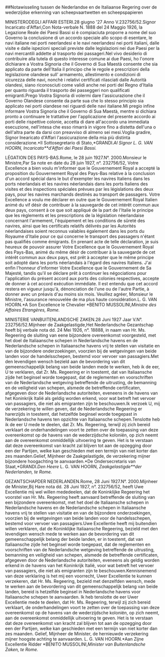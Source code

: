 <meta http-equiv='Content-Type' content='text/html; charset=utf-8' />

##Notawisseling tussen de Nederlandse en de Italiaanse Regering over de wederzijdse erkenning van scheepvaartwetten en scheepspapieren

MINISTERODEGLI AFFARI ESTERI.28 giugno '27 Anno V.232756/52.Signor Incaricato d'Affari,Con Nota-verbale N. 1888 del 24 Maggio 1926, la Legazione Reale dei Paesi Bassi si è compiaciuta proporre a nome del suo Governo la conclusione di un accordo speciale allo scopo di esentare, le navi italiane nei porti neerlandesi e le navi neerlandesi nei porti italiani, dalle visite e dalle ispezioni speciali previste dalle legislazioni nei due Paesi per la navi mercantili addette al trasporto dei passageri.Nel vivo desiderio di contribuire alla tutela di questo interesse comune ai due Paesi, ho l'onore dichiarare a Vostra Signoria che il Governo di Sua Maestà consente che sia applicato da parte dell'Italia il principo che le regole e prescrizioni della legislazione olandese sull' armamento, allestimento e condizioni di sicurezza delle navi, nonchè i relativi certificati rilasciati dalle Autorità olandesi, siano riconosciuti come validi anche nei porti del Regno d'Italia per quanto riguarda il trasporto dei passeggeri non qualificati emigranti.Prego Vostra Signoria di volermi dare l'assicurazione che il Governo Olandese consente da parte sua che lo stesso principio sia applicato nei porti olandese nei riguardi delle navi italiane.Mi pregio infine informare Vostra Signoria che il Governo di Sua Maestà, mentre si dichiara pronto a continuare le trattative per l'applicazione del presente accordo ai porti delle rispettive colonie, accetta di dare all'accordo una immediata esecuzione, nell'intesa che esso rimarrà in vigore fino a distetta dell'una o dell'altra parte da darsi con preavviso di almeno sei mesi.Voglia gradire, Signor Inearicato d'Affari l'assicurazione della mia più distinta considerazione.*Il Sottosegretario di Stato,*GRANDI.*Al Signor *L. G. VAN HOORN,* Incaricato**d'Affari dei Paesi Bassi.*

LÉGATION DES PAYS-BAS.Rome, le 28 juin 1927.N°. 2000.Monsieur le Ministre,Par Sa note en date du 28 juin 1927, n°. 232756/52, Votre Excellence a bien voulu m'informer que le Gouvernement Royal a accepté la proposition du Gouvernement Royal des Pays-Bas relative à la conclusion d'un accord spécial dans le but d'exempter les navires Italiens dans les ports néerlandais et les navires néerlandais dans les ports Italiens des visites et des inspections spéciales prévues par les législations des deux pays, pour les navires marchands destinés au transport de passagers. Votre Excellence a voulu me déclarer en outre que le Gouvernement Royal Italien animé du vif désir de contribuer à la sauvegarde de cet intérêt commun aux deux pays, consent à ce que soit appliqué de la part de l'Italie le principe que les règlements et les prescriptions de la législation néerlandaise concernant l'armement, l'équipement et les conditions de sûreté des navires, ainsi que les certificats relatifs délivrés par les Autorités néerlandaises soient reconnus valables également dans les ports du Royaume d'Italie pour ce qui concerne le transport des passagers n'étant pas qualifiés comme émigrants. En prenant acte de telle déclaration, je suis heureux de pouvoir assurer Votre Excellence que le Gouvernement Royal des Pays-Bas, animé du même désir de contribuer à la sauvegarde de cet intérêt commun aux deux pays, est prêt à accepter que le même principe soit adopté dans les ports néerlandais à l'égard des navires Italiens. J'ai enfin l'honneur d'informer Votre Excellence que le Gouvernement de Sa Majesté, tandis qu'il se déclare prêt à continuer les négociations pour l'application du présent accord aux ports des colonies respectives, accepte de donner à cet accord exécution immédiate. Il est entendu que cet accord restera en vigueur jusqu'à, dénonciation de l'une ou de l'autre Partie, à donner avec un préavis d'au moins six mois. Veuillez agréer, Monsieur le Ministre, l'assurance renouvelée de ma plus haute considération.L. G. VAN HOORN.*A Son Excellence le Chevalier *BENITO MUSSOLINI,*Ministre des Affaires Etrangères, Rome.*

MINISTERIE VANBUITENLANDSCHE ZAKEN.28 Juni 1927 Jaar V.N°. 232756/52.Mijnheer de Zaakgelastigde,Het Nederlandsche Gezantschap heeft bij verbale nota dd. 24 Mei 1926, n°. 18888, in naam van Hr. Ms. Regeering de sluiting van eene bijzondere overeenkomst voorgesteld, met het doel de Italiaansche schepen in Nederlandsche havens en de Nederlandsche schepen in Italiaansche havens vrij te stellen van visitatie en van de bijzondere onderzoekingen, voorzien bij de wetgevingen van beide landen voor de handelsschepen, bestemd voor vervoer van passagiers.Met den levendigen wensch bezield aan de bevordering van dit gemeenschappelijk belang van beide landen mede te werken, heb ik de eer, U te verklaren, dat Zr. Ms. Regeering er in toestemt, dat van Italiaansche zijde het beginsel worde toegepast, dat de reglementen en voorschriften van de Nederlandsche wetgeving betreffende de uitrusting, de bemanning en de veiligheid van schepen, alsmede de betreffende certificaten, afgegeven door de Nederlandsche autoriteiten, eveneens in de havens van het Koninkrijk Italië als geldig worden erkend, voor wat betreft het vervoer van passagiers, die niet als emigranten zijn te beschouwen.Ik verzoek U, mij de verzekering te willen geven, dat de Nederlandsche Regeering er harerzijds in toestemt, dat hetzelfde beginsel worde toegepast in Nederlandsche havens ten opzichte van Italiaansche schepen.Tenslotte heb ik de eer U mede te deelen, dat Zr. Ms. Regeering, terwijl zij zich bereid verklaart de onderhandelingen voort te zetten over de toepassing van deze overeenkomst op de havens van de wederzijdsche koloniën, op zich neemt aan de overeenkomst onmiddellijk uitvoering te geven. Het is te verstaan dat deze overeenkomst van kracht zal blijven tot aan de opzegging door een der Partijen, welke kan geschieden met een termijn van niet korter dan zes maanden.Gelief, Mijnheer de Zaakgelastigde, de verzekering mijner bijzondere hoogachting te aanvaarden.*De Ondersecretaris van Staat,*GRANDI.*Den Heere* L. G. VAN HOORN, *Zaakgelastigde**der Nederlanden, te Rome.*

GEZANTSCHAPDER NEDERLANDEN.Rome, 28 Juni 1927.N°. 2000.Mijnheer de Minister,Bij Hare nota dd. 28 Juni 1927, n°. 232756/52, heeft Uwe Excellentie mij wel willen mededeelen, dat de Koninklijke Regeering het voorstel van Hr. Ms. Regeering heeft aanvaard betreffende de sluiting van een bijzondere overeenkomst, met het doel de Italiaansche schepen in Nederlandsche havens en de Nederlandsche schepen in Italiaansche havens vrij te stellen van visitatie en van de bijzondere onderzoekingen, voorzien bij de wetgevingen van beide landen voor de handelsschepen, bestemd voor vervoer van passagiers.Uwe Excellentie heeft mij buitendien willen verklaren, dat de Koninklijke Italiaansche Regeering, bezield met den levendigen wensch mede te werken aan de bevordering van dit gemeenschappelijk belang der beide landen, er in toestemt, dat van Italiaansche zijde het beginsel worde toegepast, dat de reglementen en voorschriften van de Nederlandsche wetgeving betreffende de uitrusting, bemanning en veiligheid van schepen, alsmede de betreffende certificaten, afgegeven door de Nederlandsche autoriteiten, eveneens als geldig worden erkend in de havens van het Koninkrijk Italië, voor wat betreft het vervoer van passagiers, die niet als emigranten zijn te beschouwen.Kennisnemend van deze verklaring is het mij een voorrecht, Uwer Excellentie te kunnen verzekeren, dat Hr. Ms. Regeering, bezield met denzelfden wensch, mede te werken aan de bevordering van dit gemeenschappelijk belang van beide landen, bereid is hetzelfde beginsel in Nederlandsche havens voor Italiaansche schepen te aanvaarden. Ik heb tenslotte de eer Uwer Excellentie mede te deelen, dat Hr. Ms. Regeering, terwijl zij zich bereid verklaart, de onderhandelingen voort te zetten over de toepassing van deze overeenkomst op de havens van de wederzijdsche koloniën, op zich neemt, aan de overeenkomst onmiddellijk uitvoering te geven. Het is te verstaan dat deze overeenkomst van kracht zal blijven tot aan de opzegging door een der Partijen, welke kan geschieden met een termijn van niet korter dan zes maanden. Gelief, Mijnheer de Minister, de hernieuwde verzekering mijner hoogste achting te aanvaarden. L. G. VAN HOORN.*Aan Zijne Excellentie Ridder *BENITO MUSSOLINI,*Minister van Buitenlandsche Zaken, te Rome.*
